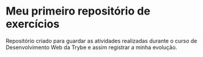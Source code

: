 # Meu primeiro repositório de exercícios

Repositório criado para guardar as atividades realizadas durante o curso de Desenvolvimento Web da Trybe e assim registrar a minha evolução.
